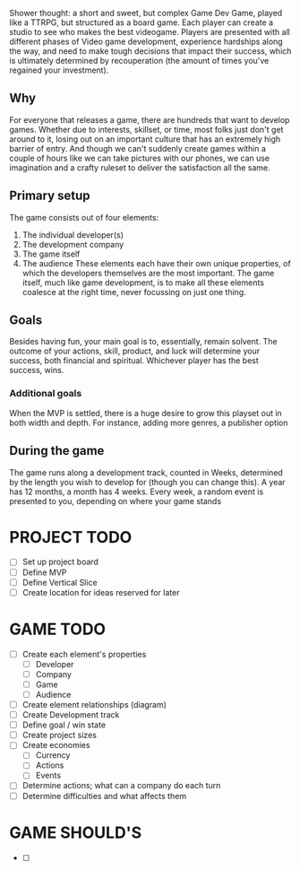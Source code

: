 Shower thought: a short and sweet, but complex Game Dev Game, played like a TTRPG, but structured as a board game. Each player can create a studio to see who makes the best videogame. Players are presented with all different phases of Video game development, experience hardships along the way, and need to make tough decisions that impact their success, which is ultimately determined by recouperation (the amount of times you've regained your investment).
## Why
For everyone that releases a game, there are hundreds that want to develop games. Whether due to interests, skillset, or time, most folks just don't get around to it, losing out on an important culture that has an extremely high barrier of entry. And though we can't suddenly create games within a couple of hours like we can take pictures with our phones, we can use imagination and a crafty ruleset to deliver the satisfaction all the same.
## Primary setup
The game consists out of four elements:
1. The individual developer(s)
2. The development company
3. The game itself
4. The audience
These elements each have their own unique properties, of which the developers themselves are the most important. The game itself, much like game development, is to make all these elements coalesce at the right time, never focussing on just one thing. 
## Goals
Besides having fun, your main goal is to, essentially, remain solvent. The outcome of your actions, skill, product, and luck will determine your success, both financial and spiritual. Whichever player has the best success, wins.
### Additional goals
When the MVP is settled, there is a huge desire to grow this playset out in both width and depth. For instance, adding more genres, a publisher option
## During the game
The game runs along a development track, counted in Weeks, determined by the length you wish to develop for (though you can change this). A year has 12 months, a month has 4 weeks. Every week, a random event is presented to you, depending on where your game stands

# PROJECT TODO
- [ ] Set up project board
- [ ] Define MVP 
- [ ] Define Vertical Slice
- [ ] Create location for ideas reserved for later

# GAME TODO
- [ ] Create each element's properties
	- [ ] Developer
	- [ ] Company
	- [ ] Game
	- [ ] Audience
- [ ] Create element relationships (diagram)
- [ ] Create Development track
- [ ] Define goal / win state
- [ ] Create project sizes
- [ ] Create economies
	- [ ] Currency
	- [ ] Actions
	- [ ] Events
- [ ] Determine actions; what can a company do each turn
- [ ] Determine difficulties and what affects them

# GAME SHOULD'S
- [ ] 